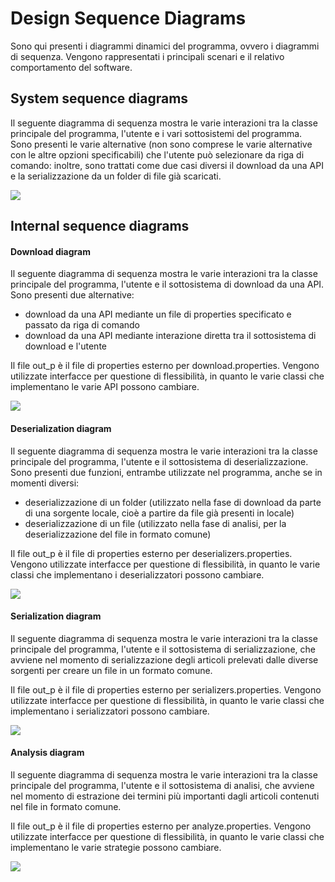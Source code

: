 # Design Sequence Diagrams
Sono qui presenti i diagrammi dinamici del programma, ovvero i diagrammi di sequenza.
Vengono rappresentati i principali scenari e il relativo comportamento del software.

## System sequence diagrams
Il seguente diagramma di sequenza mostra le varie interazioni tra la classe principale 
del programma, l'utente e i vari sottosistemi del programma.
Sono presenti le varie alternative (non sono comprese le varie alternative
con le altre opzioni specificabili) che l'utente può selezionare da riga di comando:
inoltre, sono trattati come due casi diversi il download da una API e la serializzazione
da un folder di file già scaricati.

<img src="../images/Sequenza_tot.jpg"/>

## Internal sequence diagrams
#### Download diagram
Il seguente diagramma di sequenza mostra le varie interazioni tra la classe principale
del programma, l'utente e il sottosistema di download da una API.
Sono presenti due alternative:
- download da una API mediante un file di properties specificato e passato da riga di comando
- download da una API mediante interazione diretta tra il sottosistema di download e l'utente

Il file out_p è il file di properties esterno per download.properties.
Vengono utilizzate interfacce per questione di flessibilità, in quanto le varie classi che implementano le varie API possono cambiare.

<img src="../images/Sequenza_down.jpg"/>

#### Deserialization diagram
Il seguente diagramma di sequenza mostra le varie interazioni tra la classe principale
del programma, l'utente e il sottosistema di deserializzazione.
Sono presenti due funzioni, entrambe utilizzate nel programma, anche se in momenti diversi:
- deserializzazione di un folder (utilizzato nella fase di download da parte di una sorgente locale, cioè a 
  partire da file già presenti in locale)
- deserializzazione di un file (utilizzato nella fase di analisi, per la deserializzazione del file in formato
  comune)

Il file out_p è il file di properties esterno per deserializers.properties.
Vengono utilizzate interfacce per questione di flessibilità, in quanto le varie classi che implementano i deserializzatori possono cambiare.

<img src="../images/Sequenza_deser.jpg"/>

#### Serialization diagram
Il seguente diagramma di sequenza mostra le varie interazioni tra la classe principale
del programma, l'utente e il sottosistema di serializzazione, che avviene nel momento di
serializzazione degli articoli prelevati dalle diverse sorgenti per creare un file in un
formato comune.

Il file out_p è il file di properties esterno per serializers.properties.
Vengono utilizzate interfacce per questione di flessibilità, in quanto le varie classi che implementano i serializzatori possono cambiare.

<img src="../images/Sequenza_ser.jpg"/>

#### Analysis diagram
Il seguente diagramma di sequenza mostra le varie interazioni tra la classe principale
del programma, l'utente e il sottosistema di analisi, che avviene nel momento di
estrazione dei termini più importanti dagli articoli contenuti nel file in formato comune.

Il file out_p è il file di properties esterno per analyze.properties.
Vengono utilizzate interfacce per questione di flessibilità, in quanto le varie classi che implementano le varie strategie possono cambiare.

<img src="../images/Sequenza_an.jpg"/>